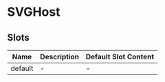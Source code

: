 # SVGHost

## Slots

<!-- @vuese:SVGHost:slots:start -->
|Name|Description|Default Slot Content|
|---|---|---|
|default|-|-|

<!-- @vuese:SVGHost:slots:end -->


